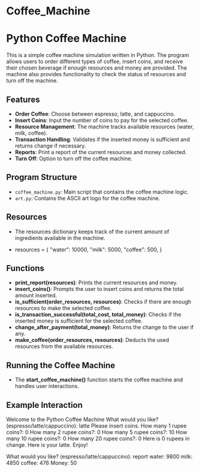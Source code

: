 # Coffee_Machine  

# Python Coffee Machine

This is a simple coffee machine simulation written in Python. The program allows users to order different types of coffee, insert coins, and receive their chosen beverage if enough resources and money are provided. The machine also provides functionality to check the status of resources and turn off the machine.

## Features

- **Order Coffee**: Choose between espresso, latte, and cappuccino.
- **Insert Coins**: Input the number of coins to pay for the selected coffee.
- **Resource Management**: The machine tracks available resources (water, milk, coffee).
- **Transaction Handling**: Validates if the inserted money is sufficient and returns change if necessary.
- **Reports**: Print a report of the current resources and money collected.
- **Turn Off**: Option to turn off the coffee machine.

## Program Structure

- `coffee_machine.py`: Main script that contains the coffee machine logic.
- `art.py`: Contains the ASCII art logo for the coffee machine.

## Resources
- The resources dictionary keeps track of the current amount of ingredients available in the machine.
  
- resources = {
    "water": 10000,
    "milk": 5000,
    "coffee": 500,
}

## Functions
- **print_report(resources)**: Prints the current resources and money.
- **insert_coins()**: Prompts the user to insert coins and returns the total amount inserted.
- **is_sufficient(order_resources, resources)**: Checks if there are enough resources to make the selected coffee.
- **is_transaction_successful(total_cost, total_money)**: Checks if the inserted money is sufficient for the selected coffee.
- **change_after_payment(total_money)**: Returns the change to the user if any.
- **make_coffee(order_resources, resources)**: Deducts the used resources from the available resources.

## Running the Coffee Machine
- The **start_coffee_machine()** function starts the coffee machine and handles user interactions.

## Example Interaction

Welcome to the Python Coffee Machine
What would you like? (espresso/latte/cappuccino): latte
Please insert coins.
How many 1 rupee coins?: 0
How many 2 rupee coins?: 0
How many 5 rupee coins?: 10
How many 10 rupee coins?: 0
How many 20 rupee coins?: 0
Here is 0 rupees in change.
Here is your latte. Enjoy!

What would you like? (espresso/latte/cappuccino): report
water: 9800
milk: 4850
coffee: 476
Money: 50

